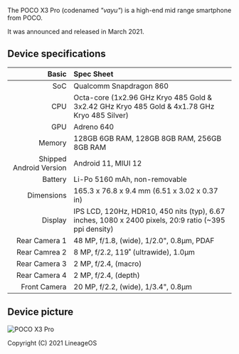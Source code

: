 The POCO X3 Pro (codenamed _"vayu"_) is a high-end mid range smartphone from POCO.

It was announced and released in March 2021.

## Device specifications

Basic   | Spec Sheet
-------:|:-------------------------
SoC     | Qualcomm Snapdragon 860
CPU     | Octa-core (1x2.96 GHz Kryo 485 Gold & 3x2.42 GHz Kryo 485 Gold & 4x1.78 GHz Kryo 485 Silver)
GPU     | Adreno 640
Memory  | 128GB 6GB RAM, 128GB 8GB RAM, 256GB 8GB RAM
Shipped Android Version | Android 11, MIUI 12
Battery | Li-Po 5160 mAh, non-removable
Dimensions | 165.3 x 76.8 x 9.4 mm (6.51 x 3.02 x 0.37 in)
Display | IPS LCD, 120Hz, HDR10, 450 nits (typ), 6.67 inches, 1080 x 2400 pixels, 20:9 ratio (~395 ppi density)
Rear Camera 1 | 48 MP, f/1.8, (wide), 1/2.0", 0.8µm, PDAF
Rear Camrea 2 | 8 MP, f/2.2, 119˚ (ultrawide), 1.0µm
Rear Camera 3 | 2 MP, f/2.4, (macro)
Rear Camera 4 | 2 MP, f/2.4, (depth)
Front Camera | 20 MP, f/2.2, (wide), 1/3.4", 0.8µm

## Device picture

![POCO X3 Pro](https://1.bp.blogspot.com/-y0LQ--wuVBI/YQoJ-vcxm3I/AAAAAAAAHA4/aKAHIZ98MGsEnH-nSz6OiKK1b-SbiyVMgCLcBGAsYHQ/s2048/poco-x3-pro.png "Poco X3 Pro")

Copyright (C) 2021 LineageOS
